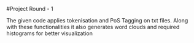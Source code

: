 #Project Round - 1

The given code applies tokenisation and PoS Tagging on txt files. Along with these functionalities it also generates word clouds and required histograms for better visualization
